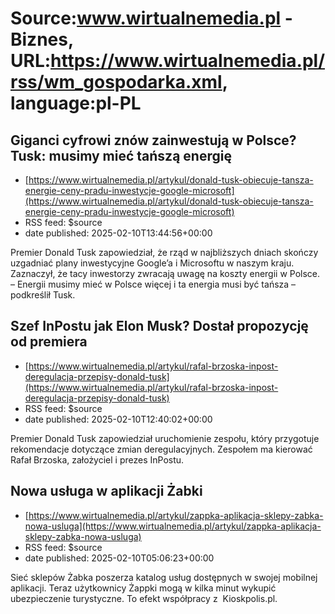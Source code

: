 # Source:www.wirtualnemedia.pl - Biznes, URL:https://www.wirtualnemedia.pl/rss/wm_gospodarka.xml, language:pl-PL

## Giganci cyfrowi znów zainwestują w Polsce? Tusk: musimy mieć tańszą energię
 - [https://www.wirtualnemedia.pl/artykul/donald-tusk-obiecuje-tansza-energie-ceny-pradu-inwestycje-google-microsoft](https://www.wirtualnemedia.pl/artykul/donald-tusk-obiecuje-tansza-energie-ceny-pradu-inwestycje-google-microsoft)
 - RSS feed: $source
 - date published: 2025-02-10T13:44:56+00:00

Premier Donald Tusk zapowiedział, że rząd w najbliższych dniach skończy uzgadniać plany inwestycyjne Google’a i Microsoftu w naszym kraju. Zaznaczył, że tacy inwestorzy zwracają uwagę na koszty energii w Polsce. – Energii musimy mieć w Polsce więcej i ta energia musi być tańsza – podkreślił Tusk.

## Szef InPostu jak Elon Musk? Dostał propozycję od premiera
 - [https://www.wirtualnemedia.pl/artykul/rafal-brzoska-inpost-deregulacja-przepisy-donald-tusk](https://www.wirtualnemedia.pl/artykul/rafal-brzoska-inpost-deregulacja-przepisy-donald-tusk)
 - RSS feed: $source
 - date published: 2025-02-10T12:40:02+00:00

Premier Donald Tusk zapowiedział uruchomienie zespołu, który przygotuje rekomendacje dotyczące zmian deregulacyjnych. Zespołem ma kierować Rafał Brzoska, założyciel i prezes InPostu.

## Nowa usługa w aplikacji Żabki
 - [https://www.wirtualnemedia.pl/artykul/zappka-aplikacja-sklepy-zabka-nowa-usluga](https://www.wirtualnemedia.pl/artykul/zappka-aplikacja-sklepy-zabka-nowa-usluga)
 - RSS feed: $source
 - date published: 2025-02-10T05:06:23+00:00

Sieć sklepów Żabka poszerza katalog usług dostępnych w swojej mobilnej aplikacji. Teraz użytkownicy Żappki mogą w kilka minut wykupić ubezpieczenie turystyczne. To efekt współpracy z  Kioskpolis.pl.

